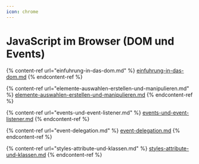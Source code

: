 ```yaml
---
icon: chrome
---
```


# JavaScript im Browser (DOM und Events)

{% content-ref url="einfuhrung-in-das-dom.md" %}
[einfuhrung-in-das-dom.md](einfuhrung-in-das-dom.md)
{% endcontent-ref %}

{% content-ref url="elemente-auswahlen-erstellen-und-manipulieren.md" %}
[elemente-auswahlen-erstellen-und-manipulieren.md](elemente-auswahlen-erstellen-und-manipulieren.md)
{% endcontent-ref %}

{% content-ref url="events-und-event-listener.md" %}
[events-und-event-listener.md](events-und-event-listener.md)
{% endcontent-ref %}

{% content-ref url="event-delegation.md" %}
[event-delegation.md](event-delegation.md)
{% endcontent-ref %}

{% content-ref url="styles-attribute-und-klassen.md" %}
[styles-attribute-und-klassen.md](styles-attribute-und-klassen.md)
{% endcontent-ref %}
